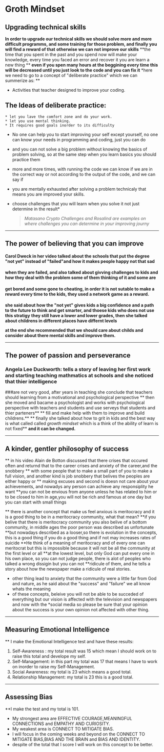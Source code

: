 # Groth Mindset 

## Upgrading  technical skills 

**In order to upgrade our technical skills we should solve more and more difficult programms, and some training for those problem, and finally you will find a reward of that**
 **otherwise we can not improve our skills**
 **the time that you spent in the past and you spend now will make your knowledge, every time you faced an error and recover it you are learn a new thing **
 **even if you spen many hours at the beggining every time this will be decreased until you just look to the code and you can fix it**
 *here we need to go to a concept of "deliberate practice" which we can summerize as: **
   * Activities that teacher designed to improve your coding.



## The Ideas of deliberate practice:

    * let you lave the comfort zone and do your work.
    * let you use mental thinking.
    * It requires good goals inorder to its difficulty

* No one can help you to start improving your self except yourself, no one can know your needs in programming and coding, just you can do
* and you can not solve a big problem without knowing the basics of problem solving, so at the same step when you learn basics you should practice them 
* more and more times, with running the code we can know if we are in the correct way or not according to the output of the code, and we can say if 
* you are mentally exhausted after solving a problem technicaly that means you are improved your skills.

* choose challenges that you will learn when you solve it not just determine in the result*
    > *Matasano Crypto Challenges and Rosalind are examples on where challenges you can determine in your improving journy*

--------------------------------------------------------------------------------------------------------------------------------------------------------------------------------------------------------------

## The power of believing that you can improve

#### Carol Dweck in her video talked about the schools that put the degree "not yet" instead of "failed"and how it makes people happy not that sad 
#### when they are failed, and also talked about givving challenges to kids and how they deal with the problem some of them thinking of it and some are 
#### get bored and some gone to cheating, in order it is not sutable to make a reward every time to the kids, they used a network game as a reward.

**she said about how the "not yet" gives kids a big confidence and a path to the future to think and get smarter, and thoese kids who does not use this stratigy**
**they still have a lower and lower grades, then she talked about childrens in different places have differnt levels**

**at the end she recommended that we should care about childs and consider about there mental skills and improve them.**


--------------------------------------------------------------------------------------------------------------------------------------------------------------------------------------------------------------


## The power of passion and perseverance

### Angela Lee Duckworth: tells a story of leaving her first work and starting teaching mathmatics at schools and she noticed that thier intelligence 
###are not very good, after years in teaching she conclude that teachers should learning from a motivational and psychological perspective
** then she moved and bacame a psychologist and works with psychological perspective with teachers and students and use serveys that students and thier parteners** 
** fill and make help with them to improve and build childrens.**
** finally she talked about how to grit in kids and the best way is what called called *growth mindset* which is a think of the ability of learn is not fixed**
**and it can be changed.**


---------------------------------------------------------------------------------------------------------------------------------------------------------------------------------------------------------------

## A kinder, gentler philosophy of success

** in his video Alain de Botton discussed that there crises that occured often and returnd that to the career crises and anxiety of the career,and the snobbery
** with some people that to make a small part of you to make a full vision, and another kind is job snobbery that belives the peoples are either happy or 
** making excuses and second is doesn not care about your achievements, and nowadys any person can achieve any responsiplity he want
**you can not be envious from anyone unless he has related to him or to be closed to him in age,you will not be rich and famous at one day but  you can start with small things

** there is another concept that make us feel anxious is meritocracy and it is a good thing to be in a meritocracy community, what that mean?
**if you belive that there is meritocracy community you also belive of a bottom community, in middle ages the poor person was described as unfortunate
**but nowadays described as a looser,so there is evolution in the concepts, this is a good thing if you do a good thing and if not may increases  rates of suicide
**He think of a meaning of meritocracy and of every one can  meritocrat but this is impossible because it will not be all the community at the first level or all 
**at the lowest level, but only God can put every one in his own place, so you can not judge people, there is alot of peoples who talked a wrong dissigin but you can not 
**ridicule of them, and he tells a story about how the newspaper make a ridicule of real stories.

* other thing lead to anxiety that the community were a little far from God and nature, as he said about the "success" and "failure" we all know whats the meaning
* of these concepts, beleive you will not be able to be succeded of everything but our vision is affected with the television and newspapers and now with the 
*social media so please be sure that your opinion about the success is your own opinion not affected with other thing.
------------------------------------------------------------------------------------------------------------------------------------------------------------------------------------------------------

## Measuring Emotional Intelligence

** I make the Emotional Intelligence test and have these results:
1. Self-Awareness : my total result was 15 which mean I should work on to raise this total and develope my self.
2. Self-Management: in this part my total was 17 that means I have to work on inorder to raise my Self-Management.
3. Social Awareness: my total is 23 which means a good total.
4. Relationship Management: my total is 23 this is a good total.

-------------------------------------------------------------------------------------------------------------------------------------------------------------------------------------------------------

## Assessing Bias

 **I make the test and my total is 101.
 - My strongest area are EFFECTIVE COURAGE,MEANINGFUL CONNECTIONS and EMPATHY AND CURIOSITY.
 - My weakest area is CONNECT TO MITIGATE BIAS. 
 - I will focus in the coming weeks and beyond on the CONNECT TO MITIGATE BIAS,BIAS AND THE BRAIN and BIAS AND IDENTITY.
 - despite of the total that I score I will work on this concept to be better.
